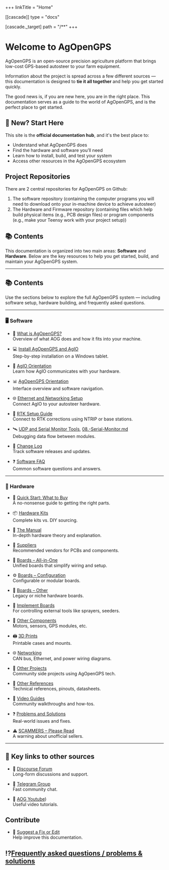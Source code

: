 +++
linkTitle = "Home"

[[cascade]]
type = "docs"

[cascade._target]
path = "/**"
+++

# Welcome to AgOpenGPS 
AgOpenGPS is an open-source precision agriculture platform that brings low-cost GPS-based autosteer to your farm equipment.

Information about the project is spread across a few different sources — this documentation is designed to **tie it all together** and help you get started quickly.

The good news is, if you are new here, you are in the right place. This documentation serves as a guide to the world of AgOpenGPS, and is the perfect place to get started.

## 🧭 New? Start Here

This site is the **official documentation hub**, and it's the best place to:
- Understand what AgOpenGPS does
- Find the hardware and software you’ll need
- Learn how to install, build, and test your system
- Access other resources in the AgOpenGPS ecosystem

## Project Repositories
There are 2 central repositories for AgOpenGPS on Github:
1) The software repository (containing the computer programs you will need to download onto your in-machine device to achieve autosteer)
2) The Hardware and Firmware repository (containing files which help build physical items (e.g., PCB design files) or program components (e.g., make your Teensy work with your project setup))

## 📚 Contents

This documentation is organized into two main areas: **Software** and **Hardware**. Below are the key resources to help you get started, build, and maintain your AgOpenGPS system.

---

## 📚 Contents

Use the sections below to explore the full AgOpenGPS system — including software setup, hardware building, and frequently asked questions.

---

### 🖥️ Software

- 🧭 [What is AgOpenGPS?](software/01.-What-is-AgOpenGPS.md)  
  Overview of what AOG does and how it fits into your machine.

- 💻 [Install AgOpenGPS and AgIO](software/02.-Install-AgOpenGPS-and-AgIO.md)  
  Step-by-step installation on a Windows tablet.

- 🧠 [AgIO Orientation](software/03.-AgIO-Orientation.md)  
  Learn how AgIO communicates with your hardware.

- 📊 [AgOpenGPS Orientation](software/04.-AgOpenGPS-Orientation.md)  
  Interface overview and software navigation.

- 🌐 [Ethernet and Networking Setup](software/05.-Ethernet-Setup.md)  
  Connect AgIO to your autosteer hardware.

- 📡 [RTK Setup Guide](software/06.-RTK-Setup.md)  
  Connect to RTK corrections using NTRIP or base stations.

- 🛰️ [UDP and Serial Monitor Tools](software/07.-UDP-Monitor.md), [08.-Serial-Monitor.md](software/08.-Serial-Monitor.md)  
  Debugging data flow between modules.

- 📜 [Change Log](software/ChangeLog.md)  
  Track software releases and updates.

- ❓ [Software FAQ](software/FAQ.md)  
  Common software questions and answers.

---

### 🔧 Hardware

- 🧾 [Quick Start: What to Buy](hardware/tl-dr-cut-to-the-chase-what-do-i-buy.md)  
  A no-nonsense guide to getting the right parts.

- 📦 [Hardware Kits](hardware/kits.md)  
  Complete kits vs. DIY sourcing.

- 🧠 [The Manual](hardware/TheManual.md)  
  In-depth hardware theory and explanation.

- 🛒 [Suppliers](hardware/suppliers.md)  
  Recommended vendors for PCBs and components.

- 🧲 [Boards – All-in-One](hardware/Boards-All-In-One)  
  Unified boards that simplify wiring and setup.

- ⚙️ [Boards – Configuration](hardware/Boards-Configuration)  
  Configurable or modular boards.

- 🧩 [Boards – Other](hardware/Boards-Others)  
  Legacy or niche hardware boards.

- 🌾 [Implement Boards](hardware/Implement-Boards)  
  For controlling external tools like sprayers, seeders.

- 🧱 [Other Components](hardware/Other-components)  
  Motors, sensors, GPS modules, etc.

- 🖨️ [3D Prints](hardware/3dprints.md)  
  Printable cases and mounts.

- 🌐 [Networking](hardware/networking)  
  CAN bus, Ethernet, and power wiring diagrams.

- 🧵 [Other Projects](hardware/otherprojects.md)  
  Community side projects using AgOpenGPS tech.

- 📁 [Other References](hardware/otherrefs.md)  
  Technical references, pinouts, datasheets.

- 🎥 [Video Guides](hardware/videoguides.md)  
  Community walkthroughs and how-tos.

- ❓ [Problems and Solutions](hardware/ProblemsAndSolutions.md)  
  Real-world issues and fixes.

- ⚠️ [SCAMMERS – Please Read](hardware/SCAMMERS.md)  
  A warning about unofficial sellers.

---

## 💬 Key links to other sources

- 🧵 [Discourse Forum](https://discourse.agopengps.com)  
  Long-form discussions and support.

- 💬 [Telegram Group](https://t.me/AgOpenGPSInternational)  
  Fast community chat.

- 🧵 [AOG Youtube](https://www.youtube.com/@AgOpenGPS))  
  Useful video tutorials.



## Contribute

- 📝 [Suggest a Fix or Edit](contribute/docs)  
  Help improve this documentation.

## ⁉️[Frequently asked questions / problems & solutions](software/FAQ)
